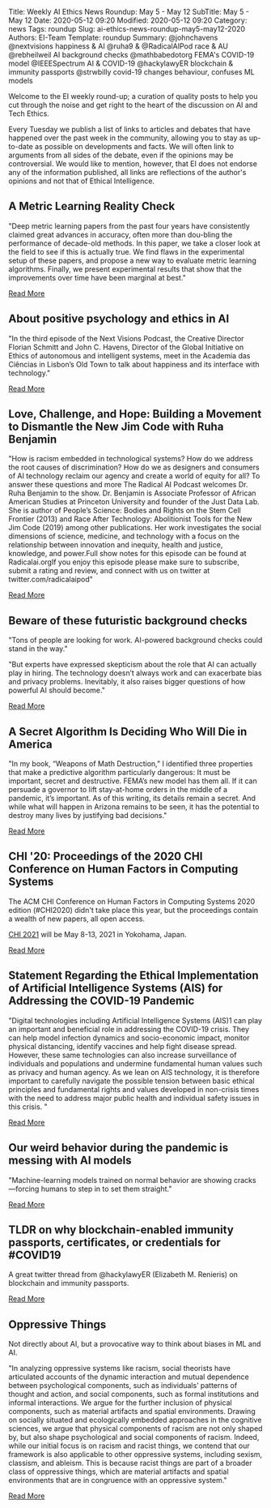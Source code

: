Title: Weekly AI Ethics News Roundup: May 5 - May 12
SubTitle: May 5 - May 12
Date: 2020-05-12 09:20
Modified: 2020-05-12 09:20
Category: news
Tags: roundup
Slug: ai-ethics-news-roundup-may5-may12-2020
Authors: EI-Team
Template: roundup
Summary: @johnchavens @nextvisions happiness & AI @ruha9 & @RadicalAIPod race & AU @rebheilweil AI background checks @mathbabedotorg FEMA's COVID-19 model @IEEESpectrum AI & COVID-19 @hackylawyER blockchain & immunity passports @strwbilly covid-19 changes behaviour, confuses ML models


Welcome to the EI weekly round-up; a curation of quality posts to help you cut through the noise and get right to the heart of the discussion on AI and Tech Ethics.

Every Tuesday we publish a list of links to articles and debates that have happened over the past week in the community, allowing you to stay as up-to-date as possible on developments and facts. We will often link to arguments from all sides of the debate, even if the opinions may be controversial. We would like to mention, however, that EI does not endorse any of the information published, all links are reflections of the author's opinions and not that of Ethical Intelligence.



## A Metric Learning Reality Check

"Deep metric learning papers from the past four years have consistently claimed great advances in accuracy, often more than dou-bling the performance of decade-old methods. In this paper, we take a closer look at the field to see if this is actually true. We find flaws in the experimental setup of these papers, and propose a new way to evaluate metric learning algorithms. Finally, we present experimental results that show that the improvements over time have been marginal at best."

<a class="readmore" href="https://arxiv.org/pdf/2003.08505.pdf">Read More</a>



## About positive psychology and ethics in AI

"In the third episode of the Next Visions Podcast, the Creative Director Florian Schmitt and John C. Havens, Director of the Global Initiative on Ethics of autonomous and intelligent systems, meet in the Academia das Ciências in Lisbon’s Old Town to talk about happiness and its interface with technology."

<a class="readmore" href="https://medium.com/next-level-german-engineering/next-visions-podcast-florian-schmitt-john-havens-b45b45a12a5b">Read More</a>

## Love, Challenge, and Hope: Building a Movement to Dismantle the New Jim Code with Ruha Benjamin

"How is racism embedded in technological systems? How do we address the root causes of discrimination? How do we as designers and consumers of AI technology reclaim our agency and create a world of equity for all? To answer these questions and more The Radical AI Podcast welcomes Dr. Ruha Benjamin to the show.  Dr. Benjamin is Associate Professor of African American Studies at Princeton University and founder of the Just Data Lab. She is author of People’s Science: Bodies and Rights on the Stem Cell Frontier (2013) and Race After Technology: Abolitionist Tools for the New Jim Code (2019) among other publications. Her work investigates the social dimensions of science, medicine, and technology with a focus on the relationship between innovation and inequity, health and justice, knowledge, and power.Full show notes for this episode can be found at Radicalai.orgIf you enjoy this episode please make sure to subscribe, submit a rating and review, and connect with us on twitter at twitter.com/radicalaipod"

<a class="readmore" href="https://podcasts.apple.com/us/podcast/love-challenge-hope-building-movement-to-dismantle/id1505229145?i=1000473742475">Read More</a>

## Beware of these futuristic background checks

"Tons of people are looking for work. AI-powered background checks could stand in the way."

"But experts have expressed skepticism about the role that AI can actually play in hiring. The technology doesn’t always work and can exacerbate bias and privacy problems. Inevitably, it also raises bigger questions of how powerful AI should become."

<a class="readmore" href="https://www.vox.com/recode/2020/5/11/21166291/artificial-intelligence-ai-background-check-checkr-fama">Read More</a>

## A Secret Algorithm Is Deciding Who Will Die in America

"In my book, “Weapons of Math Destruction,” I identified three properties that make a predictive algorithm particularly dangerous: It must be important, secret and destructive. FEMA’s new model has them all. If it can persuade a governor to lift stay-at-home orders in the middle of a pandemic, it’s important. As of this writing, its details remain a secret. And while what will happen in Arizona remains to be seen, it has the potential to destroy many lives by justifying bad decisions."

<a class="readmore" href="https://www.bloomberg.com/opinion/articles/2020-05-07/coronavirus-don-t-let-a-secret-algorithm-decide-who-will-die">Read More</a>

## CHI '20: Proceedings of the 2020 CHI Conference on Human Factors in Computing Systems

The ACM CHI Conference on Human Factors in Computing Systems 2020 edition (#CHI2020) didn't take place this year, but the proceedings contain a wealth of new papers, all open access. 

[CHI 2021](https://chi2021.acm.org/) will be May 8-13, 2021 in Yokohama, Japan. 

<a class="readmore" href="https://dl.acm.org/doi/proceedings/10.1145/3313831#issue-downloads">Read More</a>

## Statement Regarding the Ethical Implementation of Artificial Intelligence Systems (AIS) for Addressing the COVID-19 Pandemic

"Digital technologies including Artificial Intelligence Systems (AIS)1 can play an important and beneficial role in addressing the COVID-19 crisis. They can help model infection dynamics and socio-economic impact, monitor physical distancing, identify vaccines and help fight disease spread. However, these same technologies can also increase surveillance of individuals and populations and undermine fundamental human values such as privacy and human agency. As we lean on AIS technology, it is therefore important to carefully navigate the possible tension between basic ethical principles and fundamental rights and values developed in non-crisis times with the need to address major public health and individual safety issues in this crisis.  "

<a class="readmore" href="https://spectrum.ieee.org/the-institute/ieee-news/statement-regarding-the-ethical-implementation-of-artificial-intelligence-systems-ais-for-addressing-the-covid19-pandemic#.XrXYiLrc1Ws.twitter">Read More</a>


## Our weird behavior during the pandemic is messing with AI models

"Machine-learning models trained on normal behavior are showing cracks —forcing humans to step in to set them straight."

<a class="readmore" href="https://www.technologyreview.com/2020/05/11/1001563/covid-pandemic-broken-ai-machine-learning-amazon-retail-fraud-humans-in-the-loop/">Read More</a>

## TLDR on why blockchain-enabled immunity passports, certificates, or credentials for #COVID19

A great twitter thread from @hackylawyER (Elizabeth M. Renieris) on blockchain and immunity passports. 

<a class="readmore" href="https://twitter.com/hackylawyER/status/1258103375004131329">Read More</a>

## Oppressive Things

Not directly about AI, but a provocative way to think about biases in ML and AI. 

"In analyzing oppressive systems like racism, social theorists have articulated accounts of the dynamic interaction and mutual dependence between psychological components, such as individuals’ patterns of thought and action, and social components, such as formal institutions and informal interactions. We argue for the further inclusion of physical components, such as material artifacts and spatial environments. Drawing on socially situated and ecologically embedded approaches in the cognitive sciences, we argue that physical components of racism are not only shaped by, but also shape psychological and social components of racism. Indeed, while our initial focus is on racism and racist things, we contend that our framework is also applicable to other oppressive systems, including sexism, classism, and ableism. This is because racist things are part of a broader class of oppressive things, which are material artifacts and spatial environments that are in congruence with an oppressive system."

<a class="readmore" href="https://philpapers.org/rec/LIAOT">Read More</a>

